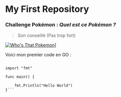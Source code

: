 # My First Repository

### Challenge Pokémon : *Quel est ce Pokémon ?*

> Son conseillé (Pas trop fort)

[![Who's That Pokemon](https://user-images.githubusercontent.com/112947614/188630693-3bdfbf17-8dd8-4dbc-97a2-4eab4813d613.jpg)](https://www.youtube.com/watch?v=WSGV_n6H1n0)]

Voici mon premier code en GO :

```package main

import "fmt"

func main() {

	fmt.Println("Hello World")
}```

